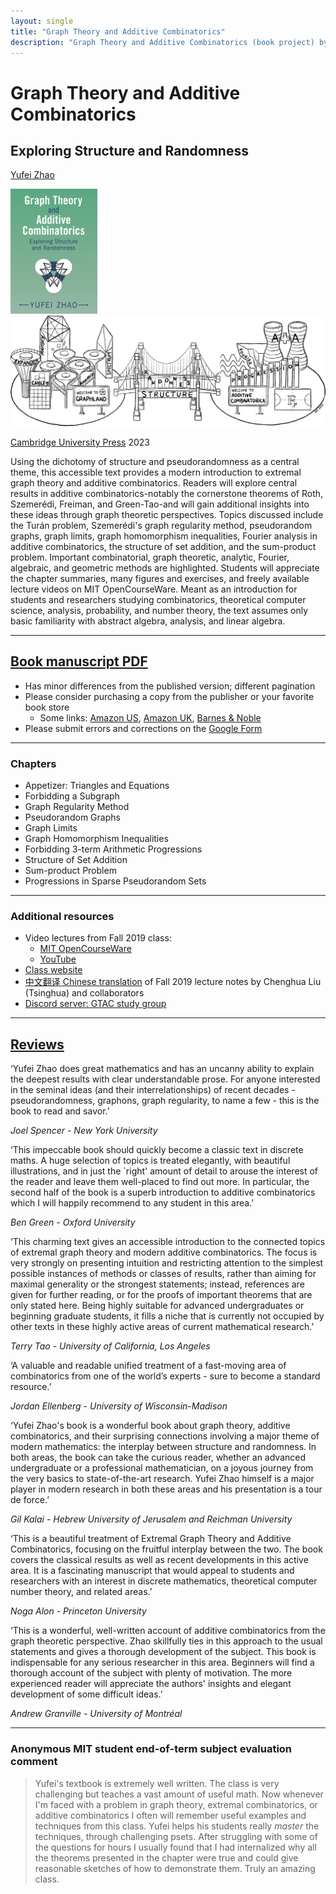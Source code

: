 ```yaml
---
layout: single
title: "Graph Theory and Additive Combinatorics"
description: "Graph Theory and Additive Combinatorics (book project) by Prof. Yufei Zhao"
---
```


Graph Theory and Additive Combinatorics
===============================================
## Exploring Structure and Randomness

[Yufei Zhao](http://yufeizhao.com)

<img src="gtaccover.jpg" style="max-height:200px; max-width: 100%"
 title="Book cover of graph theory and additive combinatorics"> &nbsp;&nbsp;
  <img src="bridge.png" style="max-height: 200px; max-width: 100%;"
 title="The bridge between graph theory and additive combinatorics">



[Cambridge University Press](https://www.cambridge.org/core/books/graph-theory-and-additive-combinatorics/90A4FA3C584FA93E984517D80C7D34CA#fndtn-information) 2023



Using the dichotomy of structure and pseudorandomness as a central theme, this accessible text provides a modern introduction to extremal graph theory and additive combinatorics. Readers will explore central results in additive combinatorics-notably the cornerstone theorems of Roth, Szemerédi, Freiman, and Green-Tao-and will gain additional insights into these ideas through graph theoretic perspectives. Topics discussed include the Turán problem, Szemerédi's graph regularity method, pseudorandom graphs, graph limits, graph homomorphism inequalities, Fourier analysis in additive combinatorics, the structure of set addition, and the sum-product problem. Important combinatorial, graph theoretic, analytic, Fourier, algebraic, and geometric methods are highlighted. Students will appreciate the chapter summaries, many figures and exercises, and freely available lecture videos on MIT OpenCourseWare. Meant as an introduction for students and researchers studying combinatorics, theoretical computer science, analysis, probability, and number theory, the text assumes only basic familiarity with abstract algebra, analysis, and linear algebra.

---

## [Book manuscript PDF](gtacbook.pdf)

- Has minor differences from the published version; different pagination
- Please consider purchasing a copy from the publisher or your favorite book store
    - Some links: [Amazon US](https://www.amazon.com/Graph-Theory-Additive-Combinatorics-Randomness/dp/1009310941/), 
        [Amazon UK](https://www.amazon.co.uk/Graph-Theory-Additive-Combinatorics-Randomness/dp/1009310941), 
        [Barnes & Noble](https://www.barnesandnoble.com/w/graph-theory-and-additive-combinatorics-yufei-zhao/1142747316)
- Please submit errors and corrections on the [Google Form](https://bit.ly/gtac-form)

---

### Chapters

- Appetizer: Triangles and Equations
- Forbidding a Subgraph
- Graph Regularity Method
- Pseudorandom Graphs
- Graph Limits
- Graph Homomorphism Inequalities
- Forbidding 3-term Arithmetic Progressions
- Structure of Set Addition
- Sum-product Problem
- Progressions in Sparse Pseudorandom Sets

---

### Additional resources

- Video lectures from Fall 2019 class:
    - [MIT OpenCourseWare](https://ocw.mit.edu/18-217F19) 
    - [YouTube](https://www.youtube.com/playlist?list=PLUl4u3cNGP62qauV_CpT1zKaGG_Vj5igX)
- [Class website](../gtac/)
- [中文翻译 Chinese translation](https://zhuanlan.zhihu.com/p/461470594) of Fall 2019 lecture notes by Chenghua Liu (Tsinghua) and collaborators
- [Discord server: GTAC study group](https://discord.gg/nuR5WBps3T)

---


## [Reviews](https://www.cambridge.org/core/books/graph-theory-and-additive-combinatorics/90A4FA3C584FA93E984517D80C7D34CA#fndtn-information)

‘Yufei Zhao does great mathematics and has an uncanny ability to explain the deepest results with clear understandable prose. For anyone interested in the seminal ideas (and their interrelationships) of recent decades - pseudorandomness, graphons, graph regularity, to name a few - this is the book to read and savor.’

_Joel Spencer - New York University_

‘This impeccable book should quickly become a classic text in discrete maths. A huge selection of topics is treated elegantly, with beautiful illustrations, and in just the `right' amount of detail to arouse the interest of the reader and leave them well-placed to find out more. In particular, the second half of the book is a superb introduction to additive combinatorics which I will happily recommend to any student in this area.’

_Ben Green - Oxford University_

‘This charming text gives an accessible introduction to the connected topics of extremal graph theory and modern additive combinatorics. The focus is very strongly on presenting intuition and restricting attention to the simplest possible instances of methods or classes of results, rather than aiming for maximal generality or the strongest statements; instead, references are given for further reading, or for the proofs of important theorems that are only stated here. Being highly suitable for advanced undergraduates or beginning graduate students, it fills a niche that is currently not occupied by other texts in these highly active areas of current mathematical research.’

_Terry Tao - University of California, Los Angeles_

‘A valuable and readable unified treatment of a fast-moving area of combinatorics from one of the world’s experts - sure to become a standard resource.’

_Jordan Ellenberg - University of Wisconsin-Madison_

‘Yufei Zhao's book is a wonderful book about graph theory, additive combinatorics, and their surprising connections involving a major theme of modern mathematics: the interplay between structure and randomness. In both areas, the book can take the curious reader, whether an advanced undergraduate or a professional mathematician, on a joyous journey from the very basics to state-of-the-art research. Yufei Zhao himself is a major player in modern research in both these areas and his presentation is a tour de force.’

_Gil Kalai - Hebrew University of Jerusalem and Reichman University_

‘This is a beautiful treatment of Extremal Graph Theory and Additive Combinatorics, focusing on the fruitful interplay between the two. The book covers the classical results as well as recent developments in this active area. It is a fascinating manuscript that would appeal to students and researchers with an interest in discrete mathematics, theoretical computer number theory, and related areas.’

_Noga Alon - Princeton University_

‘This is a wonderful, well-written account of additive combinatorics from the graph theoretic perspective. Zhao skillfully ties in this approach to the usual statements and gives a thorough development of the subject. This book is indispensable for any serious researcher in this area. Beginners will find a thorough account of the subject with plenty of motivation. The more experienced reader will appreciate the authors' insights and elegant development of some difficult ideas.’

_Andrew Granville - University of Montréal_

---

### Anonymous MIT student end-of-term subject evaluation comment 

> Yufei's textbook is extremely well written. The class is very challenging but teaches a vast amount of useful math. Now whenever I'm faced with a problem in graph theory, extremal combinatorics, or additive combinatorics I often will remember useful examples and techniques from this class. Yufei helps his students really *master* the techniques, through challenging psets. After struggling with some of the questions for hours I usually found that I had internalized why all the theorems presented in the chapter were true and could give reasonable sketches of how to demonstrate them. Truly an amazing class.